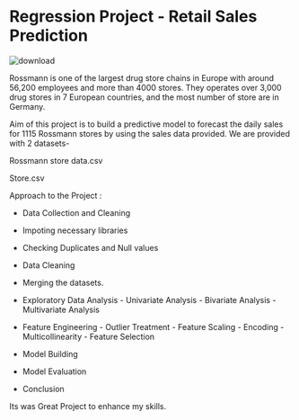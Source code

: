 # Regression Project - Retail Sales Prediction
![download](https://github.com/Abhishek-Dehankar/Regression-Project/assets/135211574/cb5a3a36-4421-4e89-b35a-5fd315bb63e5)



Rossmann is one of the largest drug store chains in Europe with around 56,200 employees and more than 4000 stores. They operates over 3,000 drug stores in 7 European countries, and the most number of store are in Germany.

Aim of this project is to build a predictive model to forecast the daily sales for 1115 Rossmann stores by using the sales data provided. We are provided with 2 datasets-
  
  Rossmann store data.csv
  
  Store.csv 

Approach to the Project :

  * Data Collection and Cleaning
    
  * Impoting necessary libraries
    
  * Checking Duplicates and Null values
    
  * Data Cleaning
    
  * Merging the datasets.
    
  * Exploratory Data Analysis - Univariate Analysis - Bivariate Analysis - Multivariate Analysis
    
  * Feature Engineering - Outlier Treatment - Feature Scaling - Encoding - Multicollinearity - Feature Selection
    
  * Model Building
    
  * Model Evaluation
    
  *  Conclusion
    
Its was Great Project to enhance my skills.
